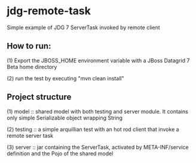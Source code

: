 # jdg-remote-task

Simple example of JDG 7 ServerTask invoked by remote client

## How to run:

(1) Export the JBOSS_HOME environment variable with a JBoss Datagrid 7 Beta home directory

(2) run the test by executing "mvn clean install"

## Project structure

(1) model :: shared model with both testing and server module. It contains only simple Serializable object wrapping String

(2) testing :: a simple arquillian test with an hot rod client that invoke a remote server task

(3) server :: jar containing the ServerTask, activated by META-INF/service definition and the Pojo of the shared model



